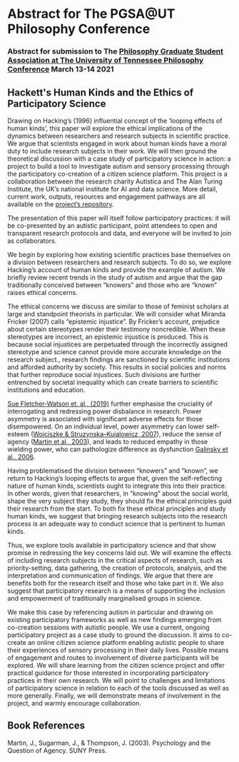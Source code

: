 # Abstract for The PGSA@UT Philosophy Conference

### Abstract for submission to The [Philosophy Graduate Student Association at The University of Tennessee Philosophy Conference](http://utkphilgradconference.weebly.com/) March 13-14 2021

## Hackett's Human Kinds and the Ethics of Participatory Science 

Drawing on Hacking’s (1996) influential concept of the ‘looping effects of human kinds’, this paper will explore the ethical implications of the dynamics between researchers and research subjects in scientific practice. 
We argue that scientists engaged in work about human kinds have a moral duty to include research subjects in their work. 
We will then ground the theoretical discussion with a case study of participatory science in action: a project to build a tool to investigate autism and sensory processing through the participatory co-creation of a citizen science platform. 
This project is a collaboration between the research charity Autistica and The Alan Turing Institute, the UK’s national institute for AI and data science. 
More detail, current work, outputs, resources and engagement pathways are all available on the [project’s repository](https://github.com/alan-turing-institute/AutisticaCitizenScience).

The presentation of this paper will itself follow participatory practices: it will be co-presented by an autistic participant, point attendees to open and transparent research protocols and data, and everyone will be invited to join as collaborators.

We begin by exploring how existing scientific practices base themselves on a division between researchers and research subjects. 
To do so, we explore Hacking’s account of human kinds and provide the example of autism. 
We briefly review recent trends in the study of autism and argue that the gap traditionally conceived between “knowers” and those who are “known” raises ethical concerns.

The ethical concerns we discuss are similar to those of feminist scholars at large and standpoint theorists in particular. 
We will consider what Miranda Fricker (2007) calls “epistemic injustice”. 
By Fricker’s account, prejudice about certain stereotypes render their testimony noncredible. 
When these stereotypes are incorrect, an epistemic injustice is produced. 
This is because social injustices are perpetuated through the incorrectly assigned stereotype and science cannot provide more accurate knowledge on the research subject., research findings are sanctioned by scientific institutions and afforded authority by society. 
This results in social policies and norms that further reproduce social injustices. Such divisions are further entrenched by societal inequality which can create barriers to scientific institutions and education.

[Sue Fletcher-Watson et. al., (2019)](https://doi.org/10.1177/1362361318786721) further emphasise the cruciality of interrogating and redressing power disbalance in research. 
Power asymmetry is associated with significant adverse effects for those disempowered. On an individual level, power asymmetry can lower self-esteem ([Wojciszke & Struzynska–Kujalowicz, 2007](https://doi.org/10.1521/soco.2007.25.4.472)), reduce the sense of agency ([Martin et al., 2003](#book-references)), and leads to reduced empathy in those wielding power, who can pathologize difference as dysfunction [Galinsky et al., 2006](https://doi.org/10.1111/j.1467-9280.2006.01824.x).

Having problematised the division between “knowers” and “known”, we return to Hacking’s looping effects to argue that, given the self-reflecting nature of human kinds, scientists ought to integrate this into their practice. 
In other words, given that researchers, in “knowing” about the social world, shape the very subject they study, they should fix the ethical principles guid their research from the start. 
To both fix these ethical principles and study human kinds, we suggest that bringing research subjects into the research process is an adequate way to conduct science that is pertinent to human kinds.

Thus, we explore tools available in participatory science and that show promise in redressing the key concerns laid out. 
We will examine the effects of including research subjects in the critical aspects of research, such as priority-setting, data gathering, the creation of protocols, analysis, and the interpretation and communication of findings. 
We argue that there are benefits both for the research itself and those who take part in it. We also suggest that participatory research is a means of supporting the inclusion and empowerment of traditionally marginalised groups in science. 

We make this case by referencing autism in particular and drawing on existing participatory frameworks as well as new findings emerging from co-creation sessions with autistic people. 
We use a current, ongoing participatory project as a case study to ground the discussion. 
It aims to co-create an online citizen science platform enabling autistic people to share their experiences of sensory processing in their daily lives. 
Possible means of engagement and routes to involvement of diverse participants will be explored. 
We will share learning from the citizen science project and offer practical guidance for those interested in incorporating participatory practices in their own research. 
We will point to challenges and limitations of participatory science in relation to each of the tools discussed as well as more generally. 
Finally, we will demonstrate means of involvement in the project, and warmly encourage collaboration. 

## Book References

Martin, J., Sugarman, J., & Thompson, J. (2003). Psychology and the Question of Agency. SUNY Press.






